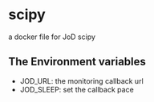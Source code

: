# scipy
a docker file for JoD scipy

## The Environment variables

* JOD_URL:  the monitoring callback url
* JOD_SLEEP: set the callback pace
